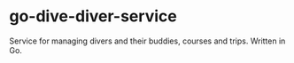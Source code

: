 # go-dive-diver-service
Service for managing divers and their buddies, courses and trips. Written in Go. 
